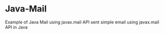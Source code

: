 # Java-Mail
Example of Java Mail using javax.mail API
sent simple email using javax.mail API in Java 


